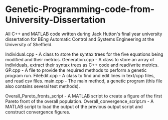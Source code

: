 # Genetic-Programming-code-from-University-Dissertation
All C++ and MATLAB code written during Jack Hutton's final year university dissertation for BEng Automatic Control and Systems Engineering at the University of Sheffield. 

Individual.cpp  - A class to store the syntax trees for the five equations being modified and their metrics.
Generation.cpp  - A class to store an array of individuals, extract their syntax trees as C++ code and read/write metrics.
GP.cpp          - A file to provide the required methods to perform a genetic program run.
FileEdit.cpp    - A class to find and edit lines in text/cpp files, and read csv files.
main.cpp        - The main method, a genetic program (this file also contains several test methods).

Overall_Pareto_fronts_script  - A MATLAB script to create a figure of the first Pareto front of the overall population.
Overall_convergence_script.m  - A MATLAB script to load the output of the previous output script and construct convergence figures. 
